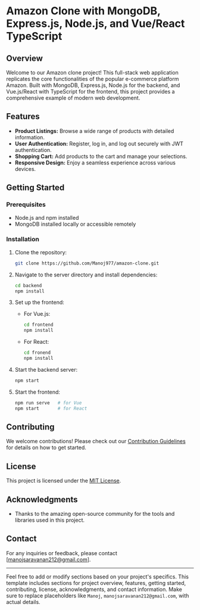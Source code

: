 # Amazon Clone with MongoDB, Express.js, Node.js, and Vue/React TypeScript



## Overview

Welcome to our Amazon clone project! This full-stack web application replicates the core functionalities of the popular e-commerce platform Amazon. Built with MongoDB, Express.js, Node.js for the backend, and Vue.js/React with TypeScript for the frontend, this project provides a comprehensive example of modern web development.

## Features

- **Product Listings:** Browse a wide range of products with detailed information.
- **User Authentication:** Register, log in, and log out securely with JWT authentication.
- **Shopping Cart:** Add products to the cart and manage your selections.
- **Responsive Design:** Enjoy a seamless experience across various devices.

## Getting Started

### Prerequisites

- Node.js and npm installed
- MongoDB installed locally or accessible remotely

### Installation

1. Clone the repository:
   ```bash
   git clone https://github.com/Manoj977/amazon-clone.git
   ```

2. Navigate to the server directory and install dependencies:
   ```bash
   cd backend
   npm install
   ```

3. Set up the frontend:
   - For Vue.js:
     ```bash
     cd frontend
     npm install
     ```
   - For React:
     ```bash
     cd fronend
     npm install
     ```

4. Start the backend server:
   ```bash
   npm start
   ```

5. Start the frontend:
   ```bash
   npm run serve   # for Vue
   npm start       # for React
   ```


## Contributing

We welcome contributions! Please check out our [Contribution Guidelines](CONTRIBUTING.md) for details on how to get started.

## License

This project is licensed under the [MIT License](LICENSE).

## Acknowledgments

- Thanks to the amazing open-source community for the tools and libraries used in this project.

## Contact

For any inquiries or feedback, please contact [manojsaravanan212@gmail.com].

---

Feel free to add or modify sections based on your project's specifics. This template includes sections for project overview, features, getting started, contributing, license, acknowledgments, and contact information. Make sure to replace placeholders like `Manoj`, `manojsaravanan212@gmail.com`,  with actual details.
